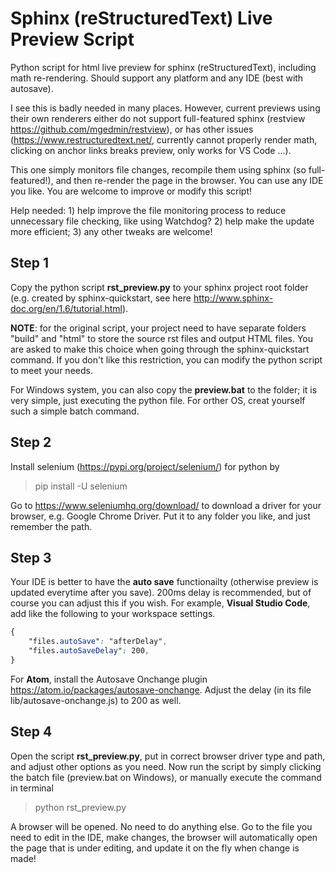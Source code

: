 # Sphinx (reStructuredText) Live Preview Script
Python script for html live preview for sphinx (reStructuredText), including math re-rendering. Should support any platform and any IDE (best with autosave).

I see this is badly needed in many places. However, current previews using their own renderers either do not support full-featured sphinx (restview https://github.com/mgedmin/restview), or has other issues (https://www.restructuredtext.net/, currently cannot properly render math, clicking on anchor links breaks preview, only works for VS Code ...).

This one simply monitors file changes, recompile them using sphinx (so full-featured!), and then re-render the page in the browser. You  can use any IDE you like. You are welcome to improve or modify this script!

Help needed: 1) help improve the file monitoring process to reduce unnecessary file checking, like using Watchdog? 2) help make the update more efficient; 3) any other tweaks are welcome!

## Step 1

Copy the python script **rst_preview.py** to your sphinx project root folder (e.g. created by sphinx-quickstart, see here http://www.sphinx-doc.org/en/1.6/tutorial.html).

**NOTE**: for the original script, your project need to have separate folders "build" and "html" to store the source rst files and output HTML files. You are asked to make this choice when going through the sphinx-quickstart command. If you don't like this restriction, you can modify the python script to meet your needs.

For Windows system, you can also copy the **preview.bat** to the folder; it is very simple, just executing the python file. For orther OS, creat yourself such a simple batch command.

## Step 2

Install selenium (https://pypi.org/project/selenium/) for python by

>pip install -U selenium

Go to https://www.seleniumhq.org/download/ to download a driver for your browser, e.g. Google Chrome Driver. Put it to any folder you like, and just remember the path.

## Step 3

Your IDE is better to have the **auto save** functionailty (otherwise preview is updated everytime after you save). 200ms delay is recommended, but of course you can adjust this if you wish. For example, **Visual Studio Code**, add like the following to your workspace settings.

```css
{
    "files.autoSave": "afterDelay",
    "files.autoSaveDelay": 200,
}
```

For **Atom**, install the Autosave Onchange plugin https://atom.io/packages/autosave-onchange. Adjust the delay (in its file lib/autosave-onchange.js) to 200 as well.

## Step 4

Open the script **rst_preview.py**, put in correct browser driver type and path, and adjust other options as you need. Now run the script by simply clicking the batch file (preview.bat on Windows), or manually execute the command in terminal

>python rst_preview.py

A browser will be opened. No need to do anything else. Go to the file you need to edit in the IDE, make changes, the browser will automatically open the page that is under editing, and update it on the fly when change is made!


